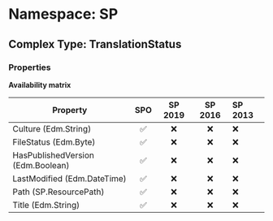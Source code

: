 # Namespace: SP

## Complex Type: TranslationStatus

### Properties

**Availability matrix**

Property | SPO | SP 2019 | SP 2016 | SP 2013
----------|:---:|:-------:|:-------:|:-------
Culture (Edm.String) | ✅ | ❌ | ❌ | ❌
FileStatus (Edm.Byte) | ✅ | ❌ | ❌ | ❌
HasPublishedVersion (Edm.Boolean) | ✅ | ❌ | ❌ | ❌
LastModified (Edm.DateTime) | ✅ | ❌ | ❌ | ❌
Path (SP.ResourcePath) | ✅ | ❌ | ❌ | ❌
Title (Edm.String) | ✅ | ❌ | ❌ | ❌